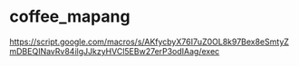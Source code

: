# coffee_mapang
https://script.google.com/macros/s/AKfycbyX76I7uZ0OL8k97Bex8eSmtyZmDBEQINavRv84ilgJJkzyHVCl5EBw27erP3odIAag/exec
